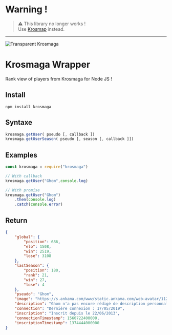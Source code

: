 # Warning !

> ⚠️ This library no longer works !  
> Use [Krosmap](https://github.com/CamilleAbella/Krosmap) instead.

<hr>

![Transparent Krosmaga](https://upload.wikimedia.org/wikipedia/fr/e/e7/Krosmaga_Logo.png)

# Krosmaga Wrapper

Rank view of players from Krosmaga for Node JS !

## Install

`npm install krosmaga`

## Syntaxe

```javascript
krosmaga.getUser( pseudo [, callback ])
krosmaga.getUserSeason( pseudo [, season [, callback ]])
```

## Examples

```javascript
const krosmaga = require("krosmaga")

// With callback
krosmaga.getUser("Ghom",console.log)

// With promise
krosmaga.getUser("Ghom")
	.then(console.log)
	.catch(console.error)
```

## Return

```json
{
    "global": {
        "position": 686,
        "elo": 1508,
        "win": 2519,
        "lose": 3108
    },
    "lastSeason": {
        "position": 180,
        "rank": 21,
        "win": 27,
        "lose": 4
    },
    "pseudo": "Ghom",
    "image": "https://s.ankama.com/www/static.ankama.com/web-avatar/1127.png",
    "description": "Ghom n'a pas encore rédigé de description personnalisée",
    "connection": "Dernière connexion : 17/05/2019",
    "inscription": "Inscrit depuis le 22/06/2013",
    "connectionTimestamp": 1560722400000,
    "inscriptionTimestamp": 1374444000000
}
```
